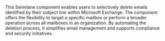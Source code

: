 This Swimlane component enables users to selectively delete emails identified by their subject line within Microsoft Exchange. The component offers the flexibility to target a specific mailbox or perform a broader operation across all mailboxes in an organization. By automating the deletion process, it simplifies email management and supports compliance and security initiatives.